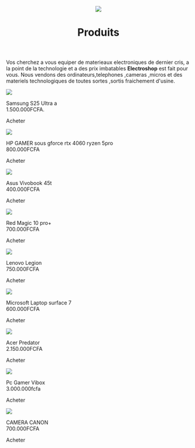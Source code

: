 <!DOCTYPE html>
<html lang="fr">
	<head>
		<title>Nos produits</title>
		<meta charset="utf-8"/>
		<link rel="stylesheet" href="stylepm.css"/>
	</head>
	<body>
		<header>
			<img src="image/logo2.PNG"/>
			<h1>Produits</h1>
		</header>
		<p id="intro">
			Vos cherchez a vous equiper de materieaux electroniques de dernier cris,
            a la point de la technologie et a des prix imbatables <strong>Electroshop</strong>
			est fait pour vous.
			Nous vendons des ordinateurs,telephones ,cameras ,micros et des materiels technologiques de toutes sortes
			,sortis fraichement d'usine.
		</p>
	    <div>
			<img src="image/samsung.JPG"/>
			<p>
               Samsung S25 Ultra a <br/> 1.500.000FCFA.
			</p>
			<p class="click">Acheter</p>
		</div>
		<div>
			<img src="image/hp gamer.JPG"/>
			<p>
				HP GAMER sous gforce rtx 4060 ryzen 5pro<br/>
				800.000FCFA
			</p>
			<p class="click">Acheter</p>
		</div>
		<div>
			<img src="image/asus.JPG"/>
			<p>
				Asus Vivobook 45t<br/>400.000FCFA
			</p>
			<p class="click">Acheter</p>
		</div>
		<div>
			<img src="image/redmagic.JPG"/>
			<p>
				Red Magic 10 pro+<br/>
				700.000FCFA
			</p>
			<p class="click">Acheter</p>
		</div>
		<div>
			<img src="image/lenovo legion.JPG"/>
			<p>
				Lenovo Legion<br/> 750.000FCFA
			</p>
			<p class="click">Acheter</p>
		</div>
		<div>
			<img src="image/laptop.JPG"/>
			<p>
				Microsoft Laptop surface 7<br/>
				600.000FCFA
			</p>
			<p class="click">Acheter</p>
		</div>
		<div>
			<img src="image/predator.JPG"/>
			<p>
				Acer Predator<br/>
				2.150.000FCFA
			</p>
			<p class="click">Acheter</p>
		</div>
		<div>
			<img src="image/vibox.JPG"/>
			<p>
				Pc Gamer Vibox<br/>
				3.000.000fcfa
			</p>
			<p class="click">Acheter</p>
		</div>
		<div>
			<img src="image/CANON.JPG"/>
			<p>
				CAMERA CANON<br/>
				700.000FCFA
			</p>
			<p class="click">Acheter</p>
		</div>
	</body>
</html>
